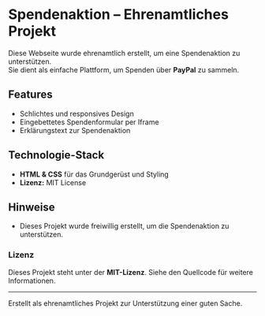 # Spendenaktion – Ehrenamtliches Projekt  

Diese Webseite wurde ehrenamtlich erstellt, um eine Spendenaktion zu unterstützen.  
Sie dient als einfache Plattform, um Spenden über **PayPal** zu sammeln.  

## Features  
- Schlichtes und responsives Design  
- Eingebettetes Spendenformular per Iframe  
- Erklärungstext zur Spendenaktion  

## Technologie-Stack  
- **HTML & CSS** für das Grundgerüst und Styling  
- **Lizenz:** MIT License  

## Hinweise  
- Dieses Projekt wurde freiwillig erstellt, um die Spendenaktion zu unterstützen.  

### Lizenz  
Dieses Projekt steht unter der **MIT-Lizenz**. Siehe den Quellcode für weitere Informationen.  

---

Erstellt als ehrenamtliches Projekt zur Unterstützung einer guten Sache.
